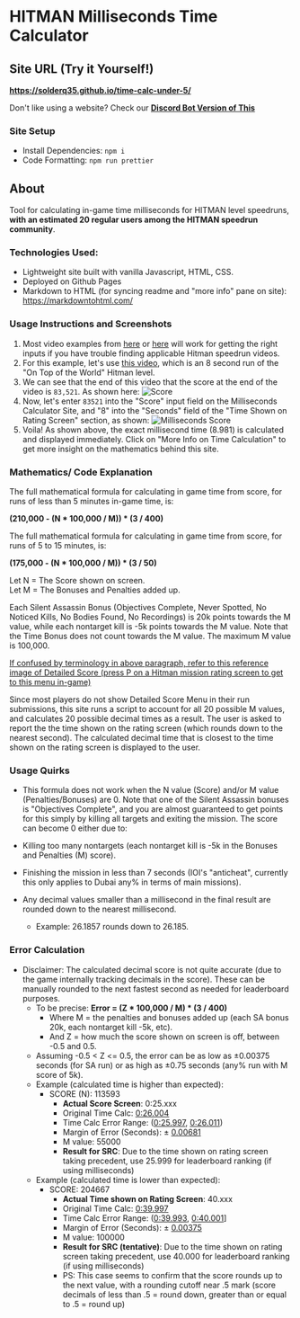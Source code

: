 # HITMAN Milliseconds Time Calculator

## Site URL (Try it Yourself!)

**https://solderq35.github.io/time-calc-under-5/**

Don't like using a website? Check our **[Discord Bot Version of This](https://github.com/solderq35/timmy-mk-3)**

### Site Setup

- Install Dependencies: `npm i`
- Code Formatting: `npm run prettier`

## About

Tool for calculating in-game time milliseconds for HITMAN level speedruns, **with an estimated 20 regular users among the HITMAN speedrun community**.

### Technologies Used:

- Lightweight site built with vanilla Javascript, HTML, CSS.
- Deployed on Github Pages
- Markdown to HTML (for syncing readme and "more info" pane on site): https://markdowntohtml.com/

### Usage Instructions and Screenshots

1.  Most video examples from [here](https://www.youtube.com/results?search_query=hitman+3+speedrun&sp=EgIYAQ%253D%253D) or [here](https://www.speedrun.com/hitman_3) will work for getting the right inputs if you have trouble finding applicable Hitman speedrun videos.
2.  For this example, let's use [this video](https://www.youtube.com/watch?v=zIRAmZdl-y4), which is an 8 second run of the "On Top of the World" Hitman level.
3.  We can see that the end of this video that the score at the end of the video is `83,521`. As shown here: ![Score](https://i.ibb.co/6v63rZm/goronscore.PNG)
4.  Now, let's enter `83521` into the "Score" input field on the Milliseconds Calculator Site, and "8" into the "Seconds" field of the "Time Shown on Rating Screen" section, as shown:
    ![Milliseconds Score](https://i.ibb.co/1sgZBZW/demo.png)
5.  Voila! As shown above, the exact millisecond time (8.981) is calculated and displayed immediately. Click on "More Info on Time Calculation" to get more insight on the mathematics behind this site.

### Mathematics/ Code Explanation

The full mathematical formula for calculating in game time from score, for runs of less than 5 minutes in-game time, is:

**(210,000 - (N \* 100,000 / M)) \* (3 / 400)**

The full mathematical formula for calculating in game time from score, for runs of 5 to 15 minutes, is:

**(175,000 - (N \* 100,000 / M)) \* (3 / 50)**

Let N = The Score shown on screen.  
Let M = The Bonuses and Penalties added up.

Each Silent Assassin Bonus (Objectives Complete, Never Spotted, No Noticed Kills, No Bodies Found, No Recordings) is 20k points towards the M value, while each nontarget kill is -5k points towards the M value. Note that the Time Bonus does not count towards the M value. The maximum M value is 100,000.

[If confused by terminology in above paragraph, refer to this reference image of Detailed Score (press P on a Hitman mission rating screen to get to this menu in-game)](https://i.ibb.co/BPPf3wn/detailedscore.png)

Since most players do not show Detailed Score Menu in their run submissions, this site runs a script to account for all 20 possible M values, and calculates 20 possible decimal times as a result. The user is asked to report the the time shown on the rating screen (which rounds down to the nearest second). The calculated decimal time that is closest to the time shown on the rating screen is displayed to the user.

### Usage Quirks

- This formula does not work when the N value (Score) and/or M value (Penalties/Bonuses) are 0. Note that one of the Silent Assassin bonuses is "Objectives Complete", and you are almost guaranteed to get points for this simply by killing all targets and exiting the mission. The score can become 0 either due to:

- Killing too many nontargets (each nontarget kill is -5k in the Bonuses and Penalties (M) score).
- Finishing the mission in less than 7 seconds (IOI's "anticheat", currently this only applies to Dubai any% in terms of main missions).

- Any decimal values smaller than a millisecond in the final result are rounded down to the nearest millisecond.
  - Example: 26.1857 rounds down to 26.185.

### Error Calculation

- Disclaimer: The calculated decimal score is not quite accurate (due to the game internally tracking decimals in the score). These can be manually rounded to the next fastest second as needed for leaderboard purposes.
  - To be precise: **Error = (Z \* 100,000 / M) \* (3 / 400)**
    - Where M = the penalties and bonuses added up (each SA bonus 20k, each nontarget kill -5k, etc).
    - And Z = how much the score shown on screen is off, between -0.5 and 0.5.
  - Assuming -0.5 < Z <= 0.5, the error can be as low as ±0.00375 seconds (for SA run) or as high as ±0.75 seconds (any% run with M score of 5k).
  - Example (calculated time is higher than expected):
    - SCORE (N): 113593
      - **Actual Score Screen**: 0:25.xxx
      - Original Time Calc: [0:26.004](https://www.google.com/search?q=%28210000+-+%28113593+*+100000+%2F+55000%29%29+*+%283+%2F+400%29)
      - Time Calc Error Range: ([0:25.997](https://www.google.com/search?q=%28210000+-+%28113593.5+*+100000+%2F+55000%29%29+*+%283+%2F+400%29), [0:26.011](https://www.google.com/search?q=%28210000+-+%28113592.5+*+100000+%2F+55000%29%29+*+%283+%2F+400%29))
      - Margin of Error (Seconds): ± [0.00681](https://www.google.com/search?q=%280.5+*+100000+%2F+55000%29+*+%283+%2F+400%29)
      - M value: 55000
      - **Result for SRC**: Due to the time shown on rating screen taking precedent, use 25.999 for leaderboard ranking (if using milliseconds)
  - Example (calculated time is lower than expected):
    - SCORE: 204667
      - **Actual Time shown on Rating Screen**: 40.xxx
      - Original Time Calc: [0:39.997](https://www.google.com/search?q=%28210000+-+%28204667+*+100000+%2F+100000%29%29+*+%283+%2F+400%29)
      - Time Calc Error Range: ([0:39.993](https://www.google.com/search?q=%28210000+-+%28204667.5+*+100000+%2F+100000%29%29+*+%283+%2F+400%29), [0:40.001](https://www.google.com/search?q=%28210000+-+%28204666.5+*+100000+%2F+100000%29%29+*+%283+%2F+400%29)]
      - Margin of Error (Seconds): ± [0.00375](https://www.google.com/search?q=%280.5+*+100000+%2F+100000%29+*+%283+%2F+400%29)
      - M value: 100000
      - **Result for SRC (tentative)**: Due to the time shown on rating screen taking precedent, use 40.000 for leaderboard ranking (if using milliseconds)
      - PS: This case seems to confirm that the score rounds up to the next value, with a rounding cutoff near .5 mark (score decimals of less than .5 = round down, greater than or equal to .5 = round up)
